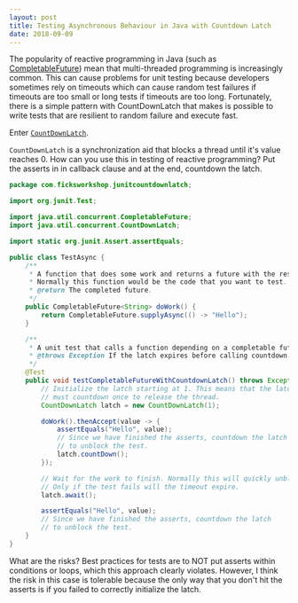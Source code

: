 ```yaml
---
layout: post
title: Testing Asynchronous Behaviour in Java with Countdown Latch
date: 2018-09-09
---
```


The popularity of reactive programming in Java (such as [CompletableFuture](https://docs.oracle.com/javase/8/docs/api/java/util/concurrent/CompletableFuture.html))
mean that multi-threaded programming is increasingly common. This can cause problems
for unit testing because developers sometimes rely on timeouts which can cause random test
failures if timeouts are too small or long tests if timeouts are too long. Fortunately,
there is a simple pattern with CountDownLatch that makes is possible to write tests that
are resilient to random failure and execute fast.

Enter [`CountDownLatch`](https://docs.oracle.com/javase/7/docs/api/java/util/concurrent/CountDownLatch.html).

`CountDownLatch` is a synchronization aid that blocks a thread until it's value reaches 0.
How can you use this in testing of reactive programming? Put the asserts in in callback
clause and at the end, countdown the latch.

```java
package com.ficksworkshop.junitcountdownlatch;

import org.junit.Test;

import java.util.concurrent.CompletableFuture;
import java.util.concurrent.CountDownLatch;

import static org.junit.Assert.assertEquals;

public class TestAsync {
    /**
     * A function that does some work and returns a future with the result.
     * Normally this function would be the code that you want to test.
     * @return The completed future.
     */
    public CompletableFuture<String> doWork() {
        return CompletableFuture.supplyAsync(() -> "Hello");
    }

    /**
     * A unit test that calls a function depending on a completable future.
     * @throws Exception If the latch expires before calling countdown.
     */
    @Test
    public void testCompletableFutureWithCountdownLatch() throws Exception {
        // Initialize the latch starting at 1. This means that the latch
        // must countdown once to release the thread.
        CountDownLatch latch = new CountDownLatch(1);

        doWork().thenAccept(value -> {
            assertEquals("Hello", value);
            // Since we have finished the asserts, countdown the latch
            // to unblock the test.
            latch.countDown();
        });

        // Wait for the work to finish. Normally this will quickly unblock
        // Only if the test fails will the timeout expire.
        latch.await();

        assertEquals("Hello", value);
        // Since we have finished the asserts, countdown the latch
        // to unblock the test.
    }
}
```

What are the risks? Best practices for tests are to NOT put asserts within conditions
or loops, which this approach clearly violates. However, I think the risk in this case
is tolerable because the only way that you don't hit the asserts is if you failed to
correctly initialize the latch.
